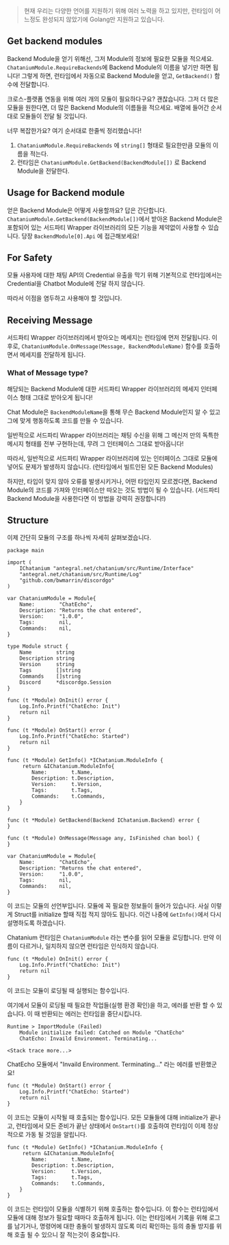 > 현재 우리는 다양한 언어를 지원하기 위해 여러 노력을 하고 있지만,
> 런타임이 어느정도 완성되지 않았기에 Golang만 지원하고 있습니다.
## Get backend modules
Backend Module을 얻기 위해선, 그저 Module의 정보에 필요한 모듈을 적으세요.
`ChataniumModule.RequireBackends`에 Backend Module의 이름을 넣기만 하면 됩니다!
그렇게 하면, 런타임에서 자동으로 Backend Module을 얻고, `GetBackend()` 함수에 전달합니다.

크로스-플랫폼 연동을 위해 여러 개의 모듈이 필요하다구요? 괜찮습니다.
그저 더 많은 모듈을 원한다면, 더 많은 Backend Module의 이름들을 적으세요.
배열에 들어간 순서대로 모듈들이 전달 될 것입니다.

너무 복잡한가요? 여기 순서대로 한줄씩 정리했습니다!
1. `ChataniumModule.RequireBackends` 에 `string[]` 형태로 필요한만큼 모듈의 이름을 적는다.
2. 런타임은 `ChataniumModule.GetBackend(BackendModule[])` 로 Backend Module을 전달한다.
## Usage for Backend module
얻은 Backend Module은 어떻게 사용할까요?
답은 간단합니다. `ChataniumModule.GetBackend(BackendModule[])`에서 받아온 Backend Module은
포함되어 있는 서드파티 Wrapper 라이브러리의 모든 기능을 제약없이 사용할 수 있습니다.
당장 `BackendModule[0].Api` 에 접근해보세요!
## For Safety
모듈 사용자에 대한 채팅 API의 Credential 유출을 막기 위해 기본적으로 런타임에서는 Credential을  Chatbot Module에 전달 하지 않습니다.

따라서 이점을 염두하고 사용해야 할 것입니다.
## Receiving Message
서드파티 Wrapper 라이브러리에서 받아오는 메세지는 런타임에 먼저 전달됩니다.
이후로, `ChataniumModule.OnMessage(Message, BackendModuleName)` 함수를 호출하면서 메세지를 전달하게 됩니다.
### What of Message type?
해당되는 Backend Module에 대한 서드파티 Wrapper 라이브러리의 메세지 인터페이스 형태 그대로 받아오게 됩니다!

Chat Module은 `BackendModuleName`을 통해 무슨 Backend Module인지 알 수 있고 그에 맞게 행동하도록 코드를 만들 수 있습니다.

일반적으로 서드파티 Wrapper 라이브러리는 채팅 수신을 위해 그 메신저 만의 독특한 메시지 형태를 전부 구현하는데, 무려 그 인터페이스 그대로 받아옵니다!

따라서, 일반적으로 서드파티 Wrapper 라이브러리에 있는 인터페이스 그대로 모듈에 넣어도 문제가 발생하지 않습니다. (런타임에서 빌트인된 모든 Backend Modules)

하지만, 타입이 맞지 않아 오류를 발생시키거나, 어떤 타입인지 모르겠다면, Backend Module의 코드를 가져와 인터페이스만 따오는 것도 방법이 될 수 있습니다. (서드파티 Backend Module을 사용한다면 이 방법을 강력히 권장합니다!)
## Structure
이제 간단히 모듈의 구조를 하나씩 자세히 살펴보겠습니다.
```
package main

import (
	IChatanium "antegral.net/chatanium/src/Runtime/Interface"
	"antegral.net/chatanium/src/Runtime/Log"
	"github.com/bwmarrin/discordgo"
)

var ChataniumModule = Module{
	Name:        "ChatEcho",
	Description: "Returns the chat entered",
	Version:     "1.0.0",
	Tags:        nil,
	Commands:    nil,
}

type Module struct {
	Name        string
	Description string
	Version     string
	Tags        []string
	Commands    []string
	Discord     *discordgo.Session
}

func (t *Module) OnInit() error {
	Log.Info.Printf("ChatEcho: Init")
	return nil
}

func (t *Module) OnStart() error {
	Log.Info.Printf("ChatEcho: Started")
	return nil
}

func (t *Module) GetInfo() *IChatanium.ModuleInfo {
	 return &IChatanium.ModuleInfo{
		Name:        t.Name,
		Description: t.Description,
		Version:     t.Version,
		Tags:        t.Tags,
		Commands:    t.Commands,
	}
}

func (t *Module) GetBackend(Backend IChatanium.Backend) error {
}

func (t *Module) OnMessage(Message any, IsFinished chan bool) {
}
```

```
var ChataniumModule = Module{
	Name:        "ChatEcho",
	Description: "Returns the chat entered",
	Version:     "1.0.0",
	Tags:        nil,
	Commands:    nil,
}
```
이 코드는 모듈의 선언부입니다. 모듈에 꼭 필요한 정보들이 들어가 있습니다.
사실 이렇게 Struct를 initialize 할때 직접 적지 않아도 됩니다. 이건 나중에 `GetInfo()`에서 다시 설명하도록 하겠습니다.

Chatanium 런타임은 `ChataniumModule` 라는 변수를 읽어 모듈을 로딩합니다.
만약 이름이 다르거나, 일치하지 않으면 런타임은 인식하지 않습니다.
```
func (t *Module) OnInit() error {
	Log.Info.Printf("ChatEcho: Init")
	return nil
}
```
이 코드는 모듈이 로딩될 때 실행되는 함수입니다.

여기에서 모듈이 로딩될 때 필요한 작업들(실행 환경 확인)을 하고, 에러를 반환 할 수 있습니다.
이 때 반환되는 에러는 런타임을 중단시킵니다.
```
Runtime > ImportModule (Failed)
	Module initialize failed: Catched on Module "ChatEcho"
	ChatEcho: Invaild Environment. Terminating...

<Stack trace more...>
```

ChatEcho 모듈에서 "Invaild Environment. Terminating..." 라는 에러를 반환했군요!

```
func (t *Module) OnStart() error {
	Log.Info.Printf("ChatEcho: Started")
	return nil
}
```

이 코드는 모듈이 시작될 때 호출되는 함수입니다.
모든 모듈들에 대해 initialize가 끝나고, 런타임에서 모든 준비가 끝난 상태에서 `OnStart()`를 호출하여 런타임이 이제 정상적으로 가동 될 것임을 알립니다.

```
func (t *Module) GetInfo() *IChatanium.ModuleInfo {
	 return &IChatanium.ModuleInfo{
		Name:        t.Name,
		Description: t.Description,
		Version:     t.Version,
		Tags:        t.Tags,
		Commands:    t.Commands,
	}
}
```

이 코드는 런타임이 모듈을 식별하기 위해 호출하는 함수입니다.
이 함수는 런타임에서 모듈에 대해 정보가 필요할 때마다 호출하게 됩니다.
이는 런타임에서 기록을 위해 로그를 남기거나, 명령어에 대한 충돌이 발생하지 않도록 미리 확인하는 등의 충돌 방지를 위해 호출 될 수 있으니 잘 적는것이 중요합니다.